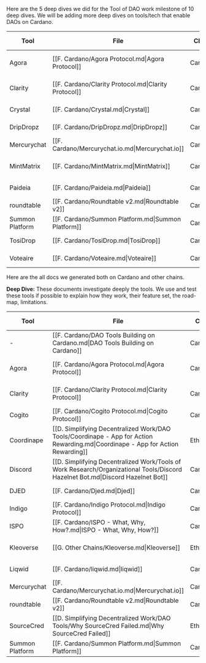 
Here are the 5 deep dives we did for the Tool of DAO work milestone of 10 deep dives. We will be adding more deep dives on tools/tech that enable DAOs on Cardano.


| Tool            | File                                                 | Chain   | Deep Dive | Author           | Date             |
| --------------- | ---------------------------------------------------- | ------- | --------- | ---------------- | ---------------- |
| Agora           | [[F. Cardano/Agora Protocol.md\|Agora Protocol]]     | Cardano | true      | Emir Olgun       | 19 February 2023 |
| Clarity         | [[F. Cardano/Clarity Protocol.md\|Clarity Protocol]] | Cardano | true      | Emir Olgun       | 18 February 2023 |
| Crystal         | [[F. Cardano/Crystal.md\|Crystal]]                   | Cardano | true      | Emir Olgun       | 18 April 2023    |
| DripDropz       | [[F. Cardano/DripDropz.md\|DripDropz]]               | Cardano | true      | Donald           | 20 April 2023    |
| Mercurychat     | [[F. Cardano/Mercurychat.io.md\|Mercurychat.io]]     | Cardano | true      | Harsha           | \-               |
| MintMatrix      | [[F. Cardano/MintMatrix.md\|MintMatrix]]             | Cardano | true      | Oncu Erge Morkoc | 19 April 2023    |
| Paideia         | [[F. Cardano/Paideia.md\|Paideia]]                   | Cardano | true      | Emir Olgun       | 19 April 2023    |
| roundtable      | [[F. Cardano/Roundtable v2.md\|Roundtable v2]]       | Cardano | true      | \-               | \-               |
| Summon Platform | [[F. Cardano/Summon Platform.md\|Summon Platform]]   | Cardano | true      | \-               | \-               |
| TosiDrop        | [[F. Cardano/TosiDrop.md\|TosiDrop]]                 | Cardano | true      | Emir Olgun       | 19 April 2023    |
| Voteaire        | [[F. Cardano/Voteaire.md\|Voteaire]]                 | Cardano | true      | Donald           | 20 April 2023    |


Here are the all docs we generated both on Cardano and other chains. 

**Deep Dive:** These documents investigate deeply the tools. We use and test these tools if possible to explain how they work, their feature set, the road-map, limitations.


| Tool            | File                                                                                                                            | Chain    | Deep Dive | Author     | Date             |
| --------------- | ------------------------------------------------------------------------------------------------------------------------------- | -------- | --------- | ---------- | ---------------- |
| \-              | [[F. Cardano/DAO Tools Building on Cardano.md\|DAO Tools Building on Cardano]]                                                  | Cardano  | false     | \-         | \-               |
| Agora           | [[F. Cardano/Agora Protocol.md\|Agora Protocol]]                                                                                | Cardano  | true      | Emir Olgun | 19 February 2023 |
| Clarity         | [[F. Cardano/Clarity Protocol.md\|Clarity Protocol]]                                                                            | Cardano  | true      | Emir Olgun | 18 February 2023 |
| Cogito          | [[F. Cardano/Cogito Protocol.md\|Cogito Protocol]]                                                                              | Cardano  | true      | Donald     | February 2023    |
| Coordinape      | [[D. Simplifying Decentralized Work/DAO Tools/Coordinape - App for Action Rewarding.md\|Coordinape - App for Action Rewarding]] | Ethereum | false     | \-         | \-               |
| Discord         | [[D. Simplifying Decentralized Work/Tools of Work Research/Organizational Tools/Discord Hazelnet Bot.md\|Discord Hazelnet Bot]] | Cardano  | false     | \-         | \-               |
| DJED            | [[F. Cardano/Djed.md\|Djed]]                                                                                                    | Cardano  | true      | Donald     | 14 Feb 2023      |
| Indigo          | [[F. Cardano/Indigo Protocol.md\|Indigo Protocol]]                                                                              | Cardano  | true      | Donald     | February 2023    |
| ISPO            | [[F. Cardano/ISPO - What, Why, How?.md\|ISPO - What, Why, How?]]                                                                | Cardano  | true      | \-         | \-               |
| Kleoverse       | [[G. Other Chains/Kleoverse.md\|Kleoverse]]                                                                                     | Ethereum | false     | Uli        | 07 March 2023    |
| Liqwid          | [[F. Cardano/liqwid.md\|liqwid]]                                                                                                | Cardano  | true      | Donald     | 19 Feb 2023      |
| Mercurychat     | [[F. Cardano/Mercurychat.io.md\|Mercurychat.io]]                                                                                | Cardano  | true      | Harsha     | \-               |
| roundtable      | [[F. Cardano/Roundtable v2.md\|Roundtable v2]]                                                                                  | Cardano  | true      | \-         | \-               |
| SourceCred      | [[D. Simplifying Decentralized Work/DAO Tools/Why SourceCred Failed.md\|Why SourceCred Failed]]                                 | Ethereum | false     | \-         | \-               |
| Summon Platform | [[F. Cardano/Summon Platform.md\|Summon Platform]]                                                                              | Cardano  | true      | \-         | \-               |
